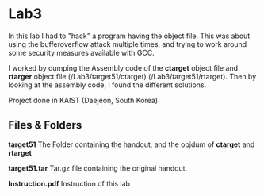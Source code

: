 
# Lab3
In this lab I had to "hack" a program having the object file. This was about using the bufferoverflow attack multiple times, and trying to work around some security measures available with GCC.

I worked by dumping the Assembly code of the  **ctarget** object file and **rtarger** object file (/Lab3/target51/ctarget) (/Lab3/target51/rtarget). Then by looking at the assembly code, I found the different solutions. 

Project done in KAIST (Daejeon, South Korea)

## Files & Folders

**target51** 
The Folder containing the handout, and the objdum of **ctarget** and **rtarget**

**target51.tar**
Tar.gz file containing the original handout.

**Instruction.pdf**
Instruction of this lab